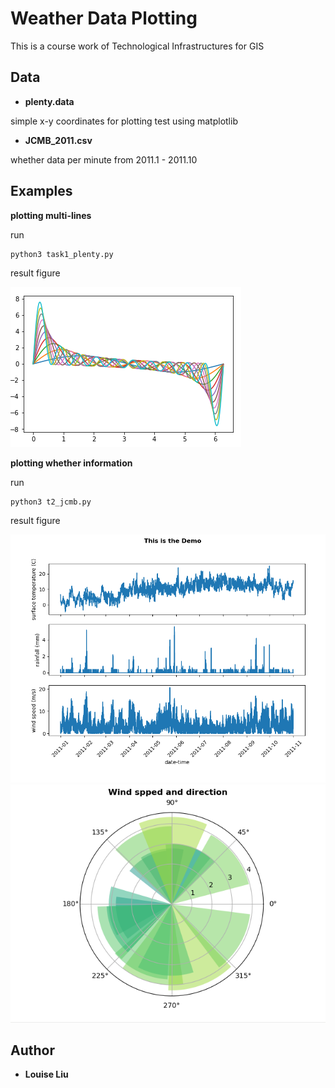 # Weather Data Plotting

This is a course work of Technological Infrastructures for GIS

## Data

* **plenty.data**

simple x-y coordinates for plotting test using matplotlib


* **JCMB_2011.csv**

whether data per minute from 2011.1 - 2011.10


## Examples

**plotting multi-lines**

run

```
python3 task1_plenty.py
```


result figure

![Alt text](./rst_figs/multi_line.PNG?raw=true)

**plotting whether information**

run

```
python3 t2_jcmb.py
```

result figure

![Alt text](./rst_figs/multi_weather.PNG?raw=true)
![Alt text](./rst_figs/windplot.PNG?raw=true)

## Author

* **Louise Liu**
